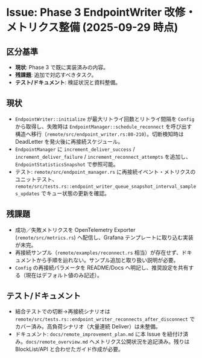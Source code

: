 # Issue: Phase 3 EndpointWriter 改修・メトリクス整備 (2025-09-29 時点)

## 区分基準
- **現状**: Phase 3 で既に実装済みの内容。
- **残課題**: 追加で対応すべきタスク。
- **テスト/ドキュメント**: 検証状況と資料整備。

## 現状
- `EndpointWriter::initialize` が最大リトライ回数とリトライ間隔を `Config` から取得し、失敗時は `EndpointManager::schedule_reconnect` を呼び出す構造へ移行（`remote/src/endpoint_writer.rs:80-210`）。切断検知時は DeadLetter を発火後に再接続スケジュール。
- `EndpointManager` に `increment_deliver_success` / `increment_deliver_failure` / `increment_reconnect_attempts` を追加し、`EndpointStatisticsSnapshot` で参照可能。
- テスト: `remote/src/endpoint_manager.rs` に再接続イベント・メトリクスのユニットテスト、`remote/src/tests.rs::endpoint_writer_queue_snapshot_interval_samples_updates` でキュー状態の更新を確認。

## 残課題
- 成功／失敗メトリクスを OpenTelemetry Exporter (`remote/src/metrics.rs`) へ配信し、Grafana テンプレートに取り込む実装が未完。
- 再接続サンプル（`remote/examples/reconnect.rs` 相当）が存在せず、ドキュメントから手順を辿れない。サンプル追加と取り扱い説明が必要。
- `Config` の再接続パラメータを README/Docs へ明記し、推奨設定を共有する（現在はデフォルト値のみ記述）。

## テスト/ドキュメント
- 結合テストでの切断→再接続シナリオは `remote/src/tests.rs::endpoint_writer_reconnects_after_disconnect` でカバー済み。高負荷シナリオ（大量連続 Deliver）は未整備。
- ドキュメント: `docs/remote_improvement_plan.md` に本 Issue を紐付け済み。`docs/remote_overview.md` へメトリクス公開状況を追記済み。残りは BlockList/API と合わせたガイド作成が必要。

